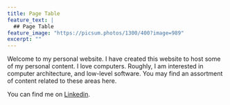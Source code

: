 ```yaml
---
title: Page Table
feature_text: |
  ## Page Table
feature_image: "https://picsum.photos/1300/400?image=989"
excerpt: ""
---
```

Welcome to my personal website. I have created this website to host some of my personal content. I love computers. Roughly, I am interested in computer architecture, and low-level software. You may find an assortment of content related to these areas here. 

You can find me on [Linkedin](https://de.linkedin.com/in/umar-nisar). 
